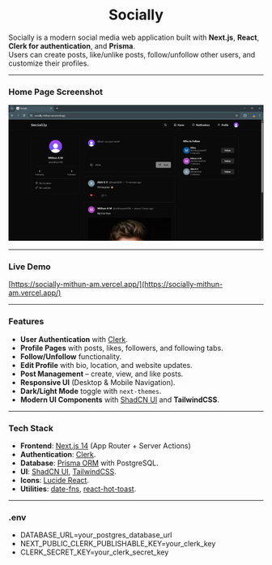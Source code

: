 <h1 align="center">Socially</h1>

Socially is a modern social media web application built with **Next.js**, **React**, **Clerk for authentication**, and **Prisma**.  
Users can create posts, like/unlike posts, follow/unfollow other users, and customize their profiles.

---

### Home Page Screenshot
![Demo Page](./public/screenshot.png)

---
###  Live Demo
[https://socially-mithun-am.vercel.app/](https://socially-mithun-am.vercel.app/)

---
### Features

- **User Authentication** with [Clerk](https://clerk.com/).
- **Profile Pages** with posts, likes, followers, and following tabs.
- **Follow/Unfollow** functionality.
- **Edit Profile** with bio, location, and website updates.
- **Post Management** – create, view, and like posts.
- **Responsive UI** (Desktop & Mobile Navigation).
- **Dark/Light Mode** toggle with `next-themes`.
- **Modern UI Components** with [ShadCN UI](https://ui.shadcn.com/) and **TailwindCSS**.

---

### Tech Stack

- **Frontend**: [Next.js 14](https://nextjs.org/) (App Router + Server Actions)
- **Authentication**: [Clerk](https://clerk.com/).
- **Database**: [Prisma ORM](https://www.prisma.io/) with PostgreSQL.
- **UI**: [ShadCN UI](https://ui.shadcn.com/), [TailwindCSS](https://tailwindcss.com/).
- **Icons**: [Lucide React](https://lucide.dev/).
- **Utilities**: [date-fns](https://date-fns.org/), [react-hot-toast](https://react-hot-toast.com/).

---

### .env
- DATABASE_URL=your_postgres_database_url
- NEXT_PUBLIC_CLERK_PUBLISHABLE_KEY=your_clerk_key
- CLERK_SECRET_KEY=your_clerk_secret_key
